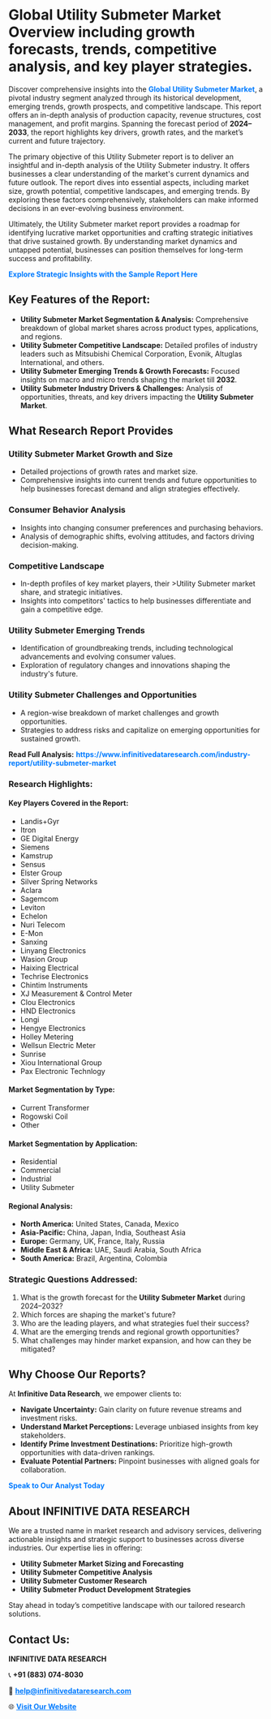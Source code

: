 <h1>Global Utility Submeter Market Overview including growth forecasts, trends, competitive analysis, and key player strategies.</h1>
<p>
Discover comprehensive insights into the 
<a href="https://www.infinitivedataresearch.com/industry-report/utility-submeter-market" rel="dofollow" style="color: #007BFF; text-decoration: none;"><strong>Global Utility Submeter Market</strong></a>, a pivotal industry segment analyzed through its historical development, emerging trends, growth prospects, and competitive landscape. This report offers an in-depth analysis of production capacity, revenue structures, cost management, and profit margins. Spanning the forecast period of <strong>2024–2033</strong>, the report highlights key drivers, growth rates, and the market’s current and future trajectory.
</p>
<p>
The primary objective of this Utility Submeter report is to deliver an insightful and in-depth analysis of the Utility Submeter industry. It offers businesses a clear understanding of the market's current dynamics and future outlook. The report dives into essential aspects, including market size, growth potential, competitive landscapes, and emerging trends. By exploring these factors comprehensively, stakeholders can make informed decisions in an ever-evolving business environment.
</p>
<p>
Ultimately, the Utility Submeter market report provides a roadmap for identifying lucrative market opportunities and crafting strategic initiatives that drive sustained growth. By understanding market dynamics and untapped potential, businesses can position themselves for long-term success and profitability.
</p>
<p>
<a href="https://www.infinitivedataresearch.com/request-sample/reportId=111616" style="color: #007BFF; text-decoration: none;"><strong>Explore Strategic Insights with the Sample Report Here</strong></a>
</p>

<h2>Key Features of the Report:</h2>
<ul>
<li><strong>Utility Submeter Market Segmentation & Analysis:</strong> Comprehensive breakdown of global market shares across product types, applications, and regions.</li>
<li><strong>Utility Submeter Competitive Landscape:</strong> Detailed profiles of industry leaders such as Mitsubishi Chemical Corporation, Evonik, Altuglas International, and others.</li>
<li><strong>Utility Submeter Emerging Trends & Growth Forecasts:</strong> Focused insights on macro and micro trends shaping the market till <strong>2032</strong>.</li>
<li><strong>Utility Submeter Industry Drivers & Challenges:</strong> Analysis of opportunities, threats, and key drivers impacting the <strong>Utility Submeter Market</strong>.</li>
</ul>

<h2>What Research Report Provides</h2>
<h3>Utility Submeter Market Growth and Size</h3>
<ul>
<li>Detailed projections of growth rates and market size.</li>
<li>Comprehensive insights into current trends and future opportunities to help businesses forecast demand and align strategies effectively.</li>
</ul>

<h3>Consumer Behavior Analysis</h3>
<ul>
<li>Insights into changing consumer preferences and purchasing behaviors.</li>
<li>Analysis of demographic shifts, evolving attitudes, and factors driving decision-making.</li>
</ul>

<h3>Competitive Landscape</h3>
<ul>
<li>In-depth profiles of key market players, their >Utility Submeter market share, and strategic initiatives.</li>
<li>Insights into competitors' tactics to help businesses differentiate and gain a competitive edge.</li>
</ul>

<h3>Utility Submeter Emerging Trends</h3>
<ul>
<li>Identification of groundbreaking trends, including technological advancements and evolving consumer values.</li>
<li>Exploration of regulatory changes and innovations shaping the industry's future.</li>
</ul>

<h3>Utility Submeter Challenges and Opportunities</h3>
<ul>
<li>A region-wise breakdown of market challenges and growth opportunities.</li>
<li>Strategies to address risks and capitalize on emerging opportunities for sustained growth.</li>
</ul>
<p><strong>Read Full Analysis:</strong> <a href="https://www.infinitivedataresearch.com/industry-report/utility-submeter-market" rel="dofollow" style="color: #007BFF; text-decoration: none;"><strong>https://www.infinitivedataresearch.com/industry-report/utility-submeter-market</strong></a></p>
<h3>Research Highlights:</h3>
<h4>Key Players Covered in the Report:</h4>
<ul><li>Landis+Gyr</li><li>Itron</li><li>GE Digital Energy</li><li>Siemens</li><li>Kamstrup</li><li>Sensus</li><li>Elster Group</li><li>Silver Spring Networks</li><li>Aclara</li><li>Sagemcom</li><li>Leviton</li><li>Echelon</li><li>Nuri Telecom</li><li>E-Mon</li><li>Sanxing</li><li>Linyang Electronics</li><li>Wasion Group</li><li>Haixing Electrical</li><li>Techrise Electronics</li><li>Chintim Instruments</li><li>XJ Measurement &amp; Control Meter</li><li>Clou Electronics</li><li>HND Electronics</li><li>Longi</li><li>Hengye Electronics</li><li>Holley Metering</li><li>Wellsun Electric Meter</li><li>Sunrise</li><li>Xiou International Group</li><li>Pax Electronic Technlogy</li></ul>
<h4>Market Segmentation by Type:</h4>
<ul><li>Current Transformer</li><li>Rogowski Coil</li><li>Other</li></ul>
<h4>Market Segmentation by Application:</h4>
<ul><li>Residential</li><li>Commercial</li><li>Industrial</li><li>Utility Submeter</li></ul>

<h4>Regional Analysis:</h4>
<ul>
<li><strong>North America:</strong> United States, Canada, Mexico</li>
<li><strong>Asia-Pacific:</strong> China, Japan, India, Southeast Asia</li>
<li><strong>Europe:</strong> Germany, UK, France, Italy, Russia</li>
<li><strong>Middle East & Africa:</strong> UAE, Saudi Arabia, South Africa</li>
<li><strong>South America:</strong> Brazil, Argentina, Colombia</li>
</ul>

<h3>Strategic Questions Addressed:</h3>
<ol>
<li>What is the growth forecast for the <strong>Utility Submeter Market</strong> during 2024–2032?</li>
<li>Which forces are shaping the market's future?</li>
<li>Who are the leading players, and what strategies fuel their success?</li>
<li>What are the emerging trends and regional growth opportunities?</li>
<li>What challenges may hinder market expansion, and how can they be mitigated?</li>
</ol>

<h2>Why Choose Our Reports?</h2>
<p>At <strong>Infinitive Data Research</strong>, we empower clients to:</p>
<ul>
<li><strong>Navigate Uncertainty:</strong> Gain clarity on future revenue streams and investment risks.</li>
<li><strong>Understand Market Perceptions:</strong> Leverage unbiased insights from key stakeholders.</li>
<li><strong>Identify Prime Investment Destinations:</strong> Prioritize high-growth opportunities with data-driven rankings.</li>
<li><strong>Evaluate Potential Partners:</strong> Pinpoint businesses with aligned goals for collaboration.</li>
</ul>
<p><a href="https://www.infinitivedataresearch.com/industry-report/utility-submeter-market" rel="dofollow" style="color: #007BFF; text-decoration: none;"><strong>Speak to Our Analyst Today</strong></a></p>

<h2>About INFINITIVE DATA RESEARCH</h2>
<p>We are a trusted name in market research and advisory services, delivering actionable insights and strategic support to businesses across diverse industries. Our expertise lies in offering:</p>
<ul>
<li><strong>Utility Submeter Market Sizing and Forecasting</strong></li>
<li><strong>Utility Submeter Competitive Analysis</strong></li>
<li><strong>Utility Submeter Customer Research</strong></li>
<li><strong>Utility Submeter Product Development Strategies</strong></li>
</ul>
<p>Stay ahead in today’s competitive landscape with our tailored research solutions.</p>

<h2>Contact Us:</h2>
<p><strong>INFINITIVE DATA RESEARCH</strong></p>
<p>📞 <strong>+91 (883) 074-8030</strong></p>
<p>📧 <strong><a href="mailto:help@infinitivedataresearch.com" style="color: #007BFF;">help@infinitivedataresearch.com</a></strong></p>
<p>🌐 <strong><a href="https://www.infinitivedataresearch.com" rel="dofollow" style="color: #007BFF;">Visit Our Website</a></strong></p>